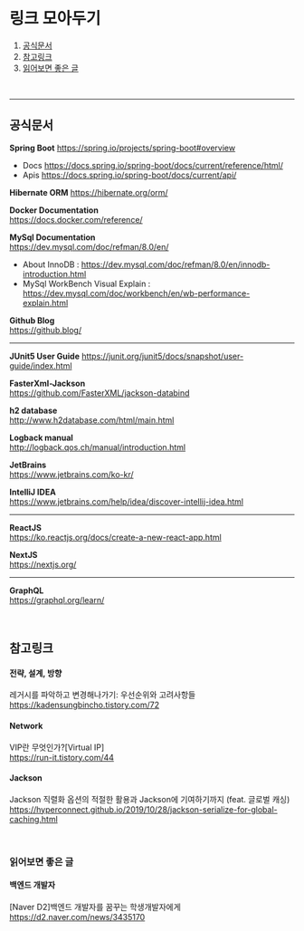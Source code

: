 # 링크 모아두기 
1. [공식문서](#공식문서)
2. [참고링크](#참고링크)
3. [읽어보면 좋은 글](#읽어보면-좋은-글)

<br>

---

## 공식문서


**Spring Boot**
https://spring.io/projects/spring-boot#overview
* Docs
https://docs.spring.io/spring-boot/docs/current/reference/html/
* Apis 
https://docs.spring.io/spring-boot/docs/current/api/

**Hibernate ORM**
https://hibernate.org/orm/

**Docker Documentation** <br>
https://docs.docker.com/reference/


**MySql Documentation** <br>
https://dev.mysql.com/doc/refman/8.0/en/

- About InnoDB : https://dev.mysql.com/doc/refman/8.0/en/innodb-introduction.html
- MySql WorkBench Visual Explain : https://dev.mysql.com/doc/workbench/en/wb-performance-explain.html


**Github Blog** <br>
https://github.blog/


---

**JUnit5 User Guide**
https://junit.org/junit5/docs/snapshot/user-guide/index.html


**FasterXml-Jackson** <br> 
https://github.com/FasterXML/jackson-databind

**h2 database** <br> 
http://www.h2database.com/html/main.html

**Logback manual** <br>
http://logback.qos.ch/manual/introduction.html

**JetBrains** <br> 
https://www.jetbrains.com/ko-kr/

**IntelliJ IDEA** <br> 
https://www.jetbrains.com/help/idea/discover-intellij-idea.html

---

**ReactJS** <br>
https://ko.reactjs.org/docs/create-a-new-react-app.html

**NextJS** <br>
https://nextjs.org/

---

**GraphQL** <br>
https://graphql.org/learn/


<br>


## 참고링크 

#### 전략, 설계, 방향 

레거시를 파악하고 변경해나가기: 우선순위와 고려사항들 <br> 
https://kadensungbincho.tistory.com/72


#### Network

VIP란 무엇인가?[Virtual IP] <br>
https://run-it.tistory.com/44


#### Jackson

Jackson 직렬화 옵션의 적절한 활용과 Jackson에 기여하기까지 (feat. 글로벌 캐싱) <br> 
https://hyperconnect.github.io/2019/10/28/jackson-serialize-for-global-caching.html

<br>

### 읽어보면 좋은 글

#### 백엔드 개발자

[Naver D2]백엔드 개발자를 꿈꾸는 학생개발자에게 <br> 
https://d2.naver.com/news/3435170

